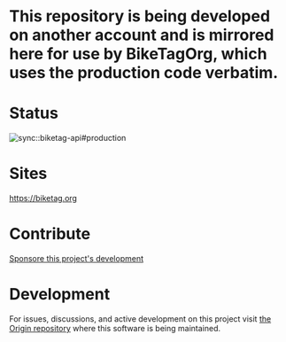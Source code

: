 # This repository is being developed on another account and is mirrored here for use by BikeTagOrg, which uses the production code verbatim.

<p align="center">

# Status

![sync::biketag-api#production](https://github.com/biketagorg/biketag-api/workflows/sync::biketag-api%23production/badge.svg)

</p>

<p align="center">

# Sites

https://biketag.org

</p>
<p align="center">

# Contribute

[Sponsore this project's development](https://github.com/sponsors/KenEucker)

</p>

<p align="center">

# Development

For issues, discussions, and active development on this project visit [the Origin repository](https://github.com/KenEucker/biketag-api) where this software is being maintained.

</p>
